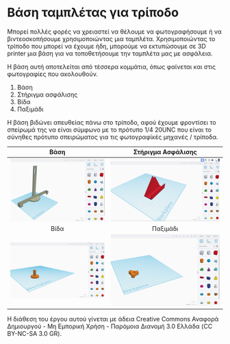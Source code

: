 # Βάση ταμπλέτας για τρίποδο
Μπορεί πολλές φορές να χρειαστεί να θέλουμε να φωτογραφήσουμε ή να βιντεοσκοπήσουμε χρησιμοποιώντας μια ταμπλέτα. Χρησιμοποιώντας το τρίποδο που μπορεί να έχουμε ήδη, μπορούμε να εκτυπώσουμε σε 3D printer μια βάση για να τοποθετήσουμε την ταμπλέτα μας με ασφάλεια. 

Η βάση αυτή αποτελείται από τέσσερα κομμάτια, όπως φαίνεται και στις φωτογραφίες που ακολουθούν.
1) Βάση
2) Στήριγμα ασφάλισης
3) Βίδα
4) Παξιμάδι

Η βάση βιδώνει απευθείας πάνω στο τρίποδο, αφού έχουμε φροντίσει το σπείρωμά της να είναι σύμφωνo με το πρότυπο 1/4 20UNC που είναι το σύνηθες πρότυπο σπειρώματος για τις φωτογραφίκές μηχανές / τρίποδα. 

|         Βάση          |        Στήριγμα Ασφάλισης       |
|:----------------------------------:|:------------------------------------:|
| ![base](images/base.png) | ![top](images/top.png) |
|         Βίδα          |            Παξιμάδι             |
| ![bolt](images/bolt.png) | ![nut](images/nut.png) |



Η διάθεση του έργου αυτού γίνεται με άδεια Creative Commons Αναφορά Δημιουργού - Μη Εμπορική Χρήση - Παρόμοια Διανομή 3.0 Ελλάδα (CC BY-NC-SA 3.0 GR).

